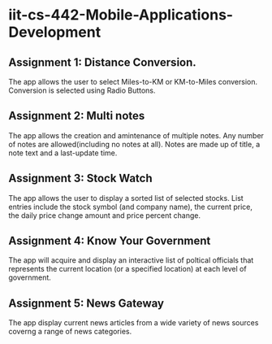 # iit-cs-442-Mobile-Applications-Development

## Assignment 1: Distance Conversion.
The app allows the user to select Miles-to-KM or KM-to-Miles conversion. Conversion is selected using Radio Buttons.

## Assignment 2: Multi notes
The app allows the creation and amintenance of multiple notes. Any number of notes are allowed(including no notes at all). Notes are made up of title, a note text and a last-update time.

## Assignment 3: Stock Watch
The app allows the user to display a sorted list of selected stocks. List entries include the stock symbol (and company name), the current price, the daily price change amount and price percent change.

## Assignment 4: Know Your Government
The app will acquire and display an interactive list of poltical officials that represents the current location (or a specified location) at each level of government.

## Assignment 5: News Gateway
The app display current news articles from a wide variety of news sources coverng a range of news categories.

